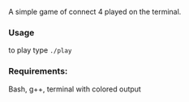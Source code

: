A simple game of connect 4 played on the terminal.

### Usage
to play type
`./play`

### Requirements: 
Bash, g++, terminal with colored output
